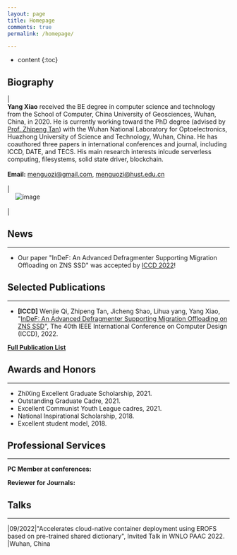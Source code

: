 ```yaml
---
layout: page
title: Homepage
comments: true
permalink: /homepage/

---
```


* content
{:toc}

 
## Biography
 
| <br> **Yang Xiao** received the BE degree in computer science and technology from the School of Computer, China University of Geosciences, Wuhan, China, in 2020. He is currently working toward the PhD degree (advised by [Prof. Zhipeng Tan](http://faculty.hust.edu.cn/tanzhipeng/zh_CN/index.htm)) with the Wuhan National Laboratory for Optoelectronics, Huazhong University of Science and Technology, Wuhan, China. He has coauthored three papers in international conferences and journal, including ICCD, DATE, and TECS. His main research interests inlcude serverless computing, filesystems, solid state driver, blockchain. <br> <br> **Email:** <menguozi@gmail.com>, <menguozi@hust.edu.cn>   <br> <br> | <br> &emsp; ![image](https://menguozi.github.io/images/menguozi-himo.jpg) <br> <br> |

## News

---

* Our paper "InDeF: An Advanced Defragmenter Supporting Migration Offloading on ZNS SSD" was accepted by [ICCD 2022](https://www.iccd-conf.com/Home.html)!


## Selected Publications  

---
* **[ICCD]** Wenjie Qi, Zhipeng Tan, Jicheng Shao, Lihua yang, Yang Xiao, "[InDeF: An Advanced Defragmenter Supporting Migration Offloading on ZNS SSD](https://www.iccd-conf.com/Home.html)", The 40th IEEE International Conference on Computer Design (ICCD), 2022. 

[**Full Publication List**](http://menguozi.github.io/publication/)


## Awards and Honors

---
*  ZhiXing Excellent Graduate Scholarship, 2021.
*  Outstanding Graduate Cadre, 2021.
*  Excellent Communist Youth League cadres, 2021.
*  National Inspirational Scholarship, 2018.
*  Excellent student model, 2018.

## Professional Services

---
**PC Member at conferences:**


**Reviewer for Journals:**

## Talks

---

|09/2022|"Accelerates cloud-native container deployment using EROFS based on pre-trained shared dictionary", Invited Talk in WNLO PAAC 2022. |Wuhan, China
